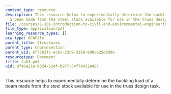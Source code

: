 ```yaml
---
content_type: resource
description: This resource helps to experimentally determine the buckling load of
  a beam made from the steel stock available for use in the truss design task.
file: /courses/1-101-introduction-to-civil-and-environmental-engineering-design-i-fall-2005/8fa6a218b324524fb97754f7d432a487_lab3.pdf
file_type: application/pdf
learning_resource_types: []
ocw_type: OCWFile
parent_title: Structures
parent_type: CourseSection
parent_uid: 6f7763fc-ecbc-23c9-2169-9d9ce25d689e
resourcetype: Document
title: lab3.pdf
uid: 8fa6a218-b324-524f-b977-54f7d432a487
---
```

This resource helps to experimentally determine the buckling load of a beam made from the steel stock available for use in the truss design task.


